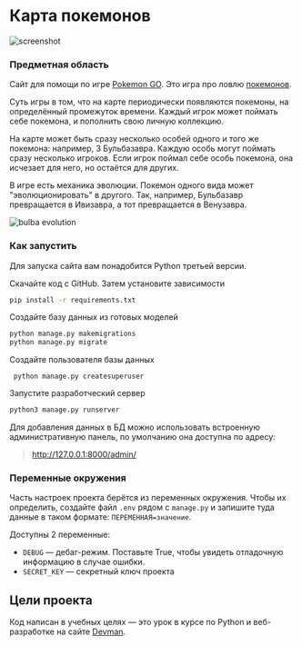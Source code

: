 # Карта покемонов

![screenshot](https://dvmn.org/filer/canonical/1563275070/172/)

### Предметная область

Сайт для помощи по игре [Pokemon GO](https://www.pokemongo.com/en-us/). Это игра про ловлю [покемонов](https://ru.wikipedia.org/wiki/%D0%9F%D0%BE%D0%BA%D0%B5%D0%BC%D0%BE%D0%BD).

Суть игры в том, что на карте периодически появляются покемоны, на определённый промежуток времени. Каждый игрок может поймать себе покемона, и пополнить свою личную коллекцию.

На карте может быть сразу несколько особей одного и того же покемона: например, 3 Бульбазавра. Каждую особь могут поймать сразу несколько игроков. Если игрок поймал себе особь покемона, она исчезает для него, но остаётся для других.

В игре есть механика эволюции. Покемон одного вида может "эволюционировать" в другого. Так, например, Бульбазавр превращается в Ивизавра, а тот превращается в Венузавра.

![bulba evolution](https://dvmn.org/filer/canonical/1562265973/167/)

### Как запустить

Для запуска сайта вам понадобится Python третьей версии.

Скачайте код с GitHub. Затем установите зависимости

```sh
pip install -r requirements.txt
```
Создайте базу данных из готовых моделей
```sh
python manage.py makemigrations
python manage.py migrate    
```
Создайте пользователя базы данных
```
 python manage.py createsuperuser
```
Запустите разработческий сервер

```sh
python3 manage.py runserver
```
Для добавления данных в БД можно использовать встроенную административную панель, по умолчанию она доступна по адресу:
>http://127.0.0.1:8000/admin/

### Переменные окружения

Часть настроек проекта берётся из переменных окружения. Чтобы их определить, создайте файл `.env` рядом с `manage.py` и запишите туда данные в таком формате: `ПЕРЕМЕННАЯ=значение`.

Доступны 2 переменные:
- `DEBUG` — дебаг-режим. Поставьте True, чтобы увидеть отладочную информацию в случае ошибки.
- `SECRET_KEY` — секретный ключ проекта

## Цели проекта

Код написан в учебных целях — это урок в курсе по Python и веб-разработке на сайте [Devman](https://dvmn.org).
